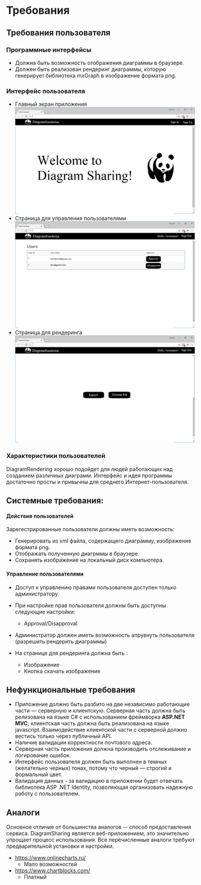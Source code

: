 # Требования

## Требования пользователя

### Программные интерфейсы

- Должна быть возможность отображения диаграммы в браузере.
- Должен быть реализован рендеринг диаграммы, которую генерирует библиотека mxGraph в изображение формата png.

### Интерфейс пользователя

- Главный экран приложения
  ![Main](mockups/Main.png)
- Страница для управления пользователями
  ![PersonalPage](mockups/UsersTable.png)
- Страница для рендеринга
  ![RenderPage](mockups/RenderPage.png)

### Характеристики пользователей

DiagramRendering хорошо подойдет для людей работающих над созданием различных диаграмм. Интерфейс и идея программы достаточно просты и привычны для среднего Интернет-пользователя.

## Системные требования:

#### Действия пользователей

Зарегестрированные пользователи должны иметь возможность:

- Генерировать из xml файла, содержащего диаграмму, изображение формата png.
- Отображать полученную диагрммы в браузере.
- Сохранять изображение на локальный диск компьютера. 

#### Управление пользователями

- Доступ к управлению правами пользователя доступен только администратору. 

- При настройке прав пользователя должны быть доступны следующие настройки:

  - Approval/Disapproval

- Администратор должен иметь возможность апрувнуть пользователя (разрешить рендерить диаграммы)

- На странице для рендеринга должна быть :
  - Изображение
  - Кнопка скачать изображение

## Нефункциональные требования

* Приложение должно быть разбито на две независимо работающие части — серверную и клиентскую. Серверная часть должна быть релизована на языке C# с использованием фреймворка **ASP.NET MVC**; клиентская часть должна быть реализована на языке javascript. Взаимодействие клиентской части с серверной должно вестись только через публичный API. 
* Наличие валидации корректности почтового адреса. 
* Серверная часть приложения должна производить отслеживание и логирование ошибок. 
* Интерфейс пользователя должен быть выполнен в темных (желательно черных) тонах, потому что черный — строгий и формальный цвет.
* Валидация данных - за валидацию в приложении будет отвечать библиотека ASP .NET Identity, позволяющая организовать надежную работу с пользователем.

## Аналоги

Основное отличие от большинства аналогов -- способ предоставления сервиса. DiagramSharing является веб-приложением, это значительно упрощает процесс использования. 
Все перечисленные аналоги требуют предварительной установки и настройки.

- https://www.onlinecharts.ru/
  - Мало возможностей
- https://www.chartblocks.com/
  - Платный